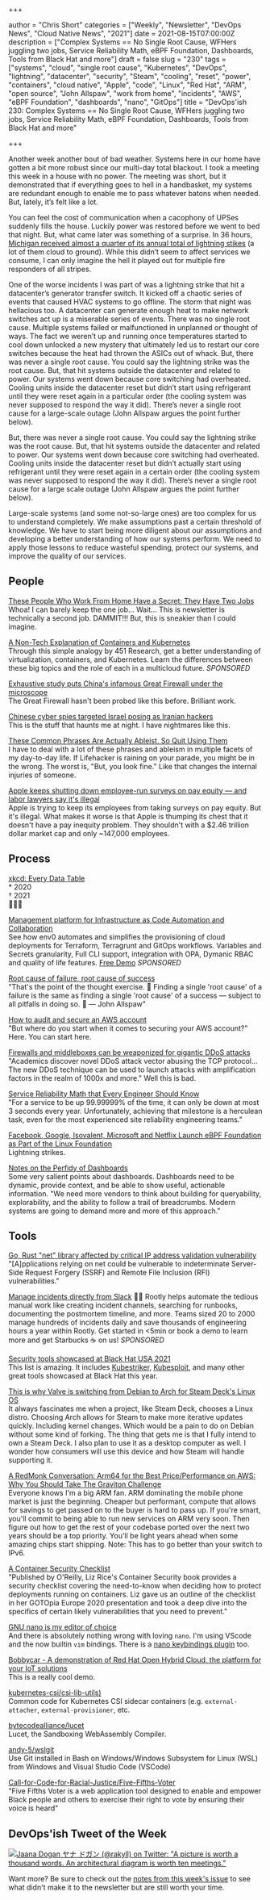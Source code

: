 +++

author = "Chris Short"
categories = ["Weekly", "Newsletter", "DevOps News", "Cloud Native News", "2021"]
date = 2021-08-15T07:00:00Z
description = ["Complex Systems == No Single Root Cause, WFHers juggling two jobs, Service Reliability Math, eBPF Foundation, Dashboards, Tools from Black Hat and more"]
draft = false
slug = "230"
tags = ["systems", "cloud", "single root cause", "Kubernetes", "DevOps", "lightning", "datacenter", "security", "Steam", "cooling", "reset", "power", "containers", "cloud native", "Apple", "code", "Linux", "Red Hat", "ARM", "open source", "John Allspaw", "work from home", "incidents", "AWS", "eBPF Foundation", "dashboards", "nano", "GitOps"]
title = "DevOps'ish 230: Complex Systems == No Single Root Cause, WFHers juggling two jobs, Service Reliability Math, eBPF Foundation, Dashboards, Tools from Black Hat and more"

+++

Another week another bout of bad weather. Systems here in our home have gotten a bit more robust since our multi-day total blackout. I took a meeting this week in a house with no power. The meeting was short, but it demonstrated that if everything goes to hell in a handbasket, my systems are redundant enough to enable me to pass whatever batons when needed. But, lately, it’s felt like a lot.

You can feel the cost of communication when a cacophony of UPSes suddenly fills the house. Luckily power was restored before we went to bed that night. But, what came later was something of a surprise. In 36 hours, [Michigan received almost a quarter of its annual total of lightning stikes](https://www.mlive.com/whitecaps/2021/08/you-wont-believe-how-many-lightning-strikes-occurred-over-michigan-on-wednesday-and-thursday.html) (a lot of them cloud to ground). While this didn’t seem to affect services we consume, I can only imagine the hell it played out for multiple fire responders of all stripes.

One of the worse incidents I was part of was a lightning strike that hit a datacenter’s generator transfer switch. It kicked off a chaotic series of events that caused HVAC systems to go offline. The storm that night was hellacious too. A datacenter can generate enough heat to make network switches act up is a miserable series of events. There was no single root cause. Multiple systems failed or malfunctioned in unplanned or thought of ways. The fact we weren’t up and running once temperatures started to cool down unlocked a new mystery that ultimately led us to restart our core switches because the heat had thrown the ASICs out of whack. But, there was never a single root cause. You could say the lightning strike was the root cause. But, that hit systems outside the datacenter and related to power. Our systems went down because core switching had overheated. Cooling units inside the datacenter reset but didn’t start using refrigerant until they were reset again in a particular order (the cooling system was never supposed to respond the way it did). There’s never a single root cause for a large-scale outage (John Allspaw argues the point further below).

But, there was never a single root cause. You could say the lightning strike was the root cause. But, that hit systems outside the datacenter and related to power. Our systems went down because core switching had overheated. Cooling units inside the datacenter reset but didn’t actually start using refrigerant until they were reset again in a certain order (the cooling system was never supposed to respond the way it did). There’s never a single root cause for a large scale outage (John Allspaw argues the point further below).

Large-scale systems (and some not-so-large ones) are too complex for us to understand completely. We make assumptions past a certain threshold of knowledge. We have to start being more diligent about our assumptions and developing a better understanding of how our systems perform. We need to apply those lessons to reduce wasteful spending, protect our systems, and improve the quality of our services.

## People

[These People Who Work From Home Have a Secret: They Have Two Jobs](https://www.wsj.com/articles/these-people-who-work-from-home-have-a-secret-they-have-two-jobs-11628866529?mod=djemalertNEWS)  
Whoa! I can barely keep the one job... Wait... This is newsletter is technically a second job. DAMMIT!!! But, this is sneakier than I could imagine.

[A Non-Tech Explanation of Containers and Kubernetes](https://www.linode.com/content/non-tech-explanation-of-containers-and-kubernetes/?utm_source=devopsish&utm_medium=newsletter_sponsorship&utm_campaign=newsletter_sponsorship-devopsish-kubernetes&utm_content=&utm_term=)  
Through this simple analogy by 451 Research, get a better understanding of virtualization, containers, and Kubernetes. Learn the differences between these big topics and the role of each in a multicloud future. *SPONSORED*

[Exhaustive study puts China's infamous Great Firewall under the microscope](https://portswigger.net/daily-swig/exhaustive-study-puts-chinas-infamous-great-firewall-under-the-microscope)  
The Great Firewall hasn't been probed like this before. Brilliant work.

[Chinese cyber spies targeted Israel posing as Iranian hackers](https://therecord.media/chinese-cyber-spies-targeted-israel-posing-as-iranian-hackers/)  
This is the stuff that haunts me at night. I have nightmares like this.

[These Common Phrases Are Actually Ableist, So Quit Using Them](https://lifehacker.com/these-common-phrases-are-actually-ableist-so-quit-usin-1847473756)  
I have to deal with a lot of these phrases and ableism in multiple facets of my day-to-day life. If Lifehacker is raining on your parade, you might be in the wrong. The worst is, "But, you look fine." Like that changes the internal injuries of someone.

[Apple keeps shutting down employee-run surveys on pay equity — and labor lawyers say it's illegal](https://www.theverge.com/2021/8/9/22609687/apple-pay-equity-employee-surveys-protected-activity)  
Apple is trying to keep its employees from taking surveys on pay equity. But it's illegal. What makes it worse is that Apple is thumping its chest that it doesn't have a pay inequity problem. They shouldn't with a $2.46 trillion dollar market cap and only ~147,000 employees.

## Process

[xkcd: Every Data Table](https://xkcd.com/2502/)  
\* 2020  
† 2021  
🤣🤣🤣

[Management platform for Infrastructure as Code Automation and Collaboration](https://app.env0.com/login?utm_campaign=devopsish&utm_source=nativeads&utm_medium=newsletter)  
See how env0 automates and simplifies the provisioning of cloud deployments for Terraform, Terragrunt and GitOps workflows. Variables and Secrets granularity, Full CLI support, integration with OPA, Dymanic RBAC and quality of life features. [Free Demo](https://app.env0.com/login?utm_campaign=devopsish&utm_source=nativeads&utm_medium=newsletter) *SPONSORED*

[Root cause of failure, root cause of success](https://surfingcomplexity.blog/2021/08/13/root-cause-of-failure-root-cause-of-success/)  
"That's the point of the thought exercise. 🙂 Finding a single 'root cause' of a failure is the same as finding a single 'root cause' of a success — subject to all pitfalls in doing so. 🙂 — John Allspaw"

[How to audit and secure an AWS account](https://acloudguru.com/blog/engineering/how-to-audit-and-secure-an-aws-account)  
"But where do you start when it comes to securing your AWS account?" Here. You can start here.

[Firewalls and middleboxes can be weaponized for gigantic DDoS attacks](https://therecord.media/firewalls-and-middleboxes-can-be-weaponized-for-gigantic-ddos-attacks/)  
"Academics discover novel DDoS attack vector abusing the TCP protocol... The new DDoS technique can be used to launch attacks with amplification factors in the realm of 1000x and more." Well this is bad.

[Service Reliability Math that Every Engineer Should Know](https://matt-rickard.com/service-reliability-math-that-every-engineer-should-know/)  
"For a service to be up 99.99999% of the time, it can only be down at most 3 seconds every year. Unfortunately, achieving that milestone is a herculean task, even for the most experienced site reliability engineering teams."

[Facebook, Google, Isovalent, Microsoft and Netflix Launch eBPF Foundation as Part of the Linux Foundation](https://www.linuxfoundation.org/press-release/facebook-google-isovalent-microsoft-and-netflix-launch-ebpf-foundation-as-part-of-the-linux-foundation/)  
Lightning strikes.

[Notes on the Perfidy of Dashboards](https://charity.wtf/2021/08/09/notes-on-the-perfidy-of-dashboards/)  
Some very salient points about dashboards. Dashboards need to be dynamic, provide context, and be able to show useful, actionable information. "We need more vendors to think about building for queryability, explorability, and the ability to follow a trail of breadcrumbs. Modern systems are going to demand more and more of this approach."

## Tools

[Go, Rust "net" library affected by critical IP address validation vulnerability](https://www.bleepingcomputer.com/news/security/go-rust-net-library-affected-by-critical-ip-address-validation-vulnerability/)  
"[A]pplications relying on net could be vulnerable to indeterminate Server-Side Request Forgery (SSRF) and Remote File Inclusion (RFI) vulnerabilities."

[Manage incidents directly from Slack](https://consuming-macrospore.herokuapp.com/b?y=49q24eh2c4r3ce1gcoo3echi65h62opj74rjcdpic9ij6e3571im4dpocch2o8ji48t24q3keho76ehf5tp6urrkdhsisqbf5svnat3dbtpmutbicdijqrj5etpmopbkehin49j1dlo3mtbkdlfmqpb4d5qmqfb4clr6us3jd5pmg8g=) 🧑‍🚒
Rootly helps automate the tedious manual work like creating incident channels, searching for runbooks, documenting the postmortem timeline, and more. Teams sized 20 to 2000 manage hundreds of incidents daily and save thousands of engineering hours a year within Rootly. Get started in <5min or book a demo to learn more and get Starbucks ☕ on us! *SPONSORED*

[Security tools showcased at Black Hat USA 2021](https://therecord.media/security-tools-showcased-at-black-hat-usa-2021/)  
This list is amazing. It includes [Kubestriker](https://github.com/vchinnipilli/kubestriker), [Kubesploit](https://github.com/cyberark/kubesploit), and many other great tools showcased at Black Hat this year.


[This is why Valve is switching from Debian to Arch for Steam Deck's Linux OS](https://www.pcgamer.com/this-is-why-valve-is-switching-from-debian-to-arch-for-steam-decks-linux-os/)  
It always fascinates me when a project, like Steam Deck, chooses a Linux distro. Choosing Arch allows for Steam to make more iterative updates quickly. Including kernel changes. Which would be a pain to do on Debian without some kind of forking. The thing that gets me is that I fully intend to own a Steam Deck. I also plan to use it as a desktop computer as well. I wonder how consumers will use this device and how Steam will handle supporting it.

[A RedMonk Conversation: Arm64 for the Best Price/Performance on AWS: Why You Should Take The Graviton Challenge](https://redmonk.com/jgovernor/2021/08/09/a-redmonk-conversation-arm64-for-the-best-price-performance-on-aws-why-you-should-take-the-graviton-challenge/)  
Everyone knows I'm a big ARM fan. ARM dominating the mobile phone market is just the beginning. Cheaper but performant, compute that allows for savings to get passed on to the buyer is hard to pass up. If you're smart, you'll commit to being able to run new services on ARM very soon. Then figure out how to get the rest of your codebase ported over the next two years should be a top priority. You'll be light years ahead when some amazing chips start shipping. Note: This has to go better than your switch to IPv6.

[A Container Security Checklist](https://gotopia.tech/articles/container-security-checklist)  
"Published by O'Reilly, Liz Rice's Container Security book provides a security checklist covering the need-to-know when deciding how to protect deployments running on containers. Liz gave us an outline of the checklist in her GOTOpia Europe 2020 presentation and took a deep dive into the specifics of certain likely vulnerabilities that you need to prevent."

[GNU nano is my editor of choice](https://ariadne.space/2021/08/13/gnu-nano-is-my-editor-of-choice/)  
And there is absolutely nothing wrong with loving `nano`. I'm using VScode and the now builtin `vim` bindings. There is a [nano keybindings plugin](https://marketplace.visualstudio.com/items?itemName=rkevin.nano-keybindings) too.

[Bobbycar - A demonstration of Red Hat Open Hybrid Cloud, the platform for your IoT solutions](https://www.youtube.com/watch?v=_AbADA9G9O4)  
This is a really cool demo.

[kubernetes-csi/csi-lib-utils)](https://github.com/kubernetes-csi/csi-lib-utils)  
Common code for Kubernetes CSI sidecar containers (e.g. `external-attacher`, `external-provisioner`, etc.

[bytecodealliance/lucet](https://github.com/bytecodealliance/lucet)  
Lucet, the Sandboxing WebAssembly Compiler.

[andy-5/wslgit](https://github.com/andy-5/wslgit)  
Use Git installed in Bash on Windows/Windows Subsystem for Linux (WSL) from Windows and Visual Studio Code (VSCode)

[Call-for-Code-for-Racial-Justice/Five-Fifths-Voter](https://github.com/Call-for-Code-for-Racial-Justice/Five-Fifths-Voter)  
"Five Fifths Voter is a web application tool designed to enable and empower Black people and others to exercise their right to vote by ensuring their voice is heard"

## DevOps'ish Tweet of the Week

[![Jaana Dogan ヤナ ドガン (@rakyll) on Twitter: "A picture is worth a thousand words. An architectural diagram is worth ten meetings."](/images/230-devopsish-tweet-of-the-week.png)](https://twitter.com/rakyll/status/1425249619450023936)

Want more? Be sure to check out the [notes from this week's issue](https://devopsish.com/230/notes/) to see what didn't make it to the newsletter but are still worth your time.
